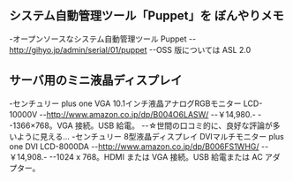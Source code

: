 ## システム自動管理ツール「Puppet」を ぼんやりメモ

-オープンソースなシステム自動管理ツール Puppet
--http://gihyo.jp/admin/serial/01/puppet
--OSS 版については ASL 2.0


## サーバ用のミニ液晶ディスプレイ

-センチュリー plus one VGA 10.1インチ液晶アナログRGBモニター LCD-10000V
--http://www.amazon.co.jp/dp/B004O6LASW/
--￥14,980.-
--1366×768。VGA 接続。USB 給電。
--☆世間の口コミ的に、良好な評論が多いように見える...
-センチュリー 8型液晶ディスプレイ DVIマルチモニター plus one DVI LCD-8000DA
--http://www.amazon.co.jp/dp/B006FS1WHG/
--￥14,908.-
--1024 x 768。HDMI または VGA 接続。USB 給電または AC アダプター。

